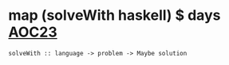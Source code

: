# map (solveWith haskell) $ days [AOC23](https://adventofcode.com/2023/)

 `solveWith :: language -> problem -> Maybe solution`
